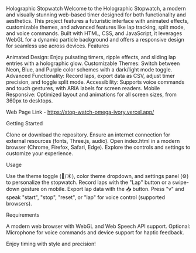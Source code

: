 Holographic Stopwatch
Welcome to the Holographic Stopwatch, a modern and visually stunning web-based timer designed for both functionality and aesthetics. This project features a futuristic interface with animated effects, customizable themes, and advanced features like lap tracking, split mode, and voice commands. Built with HTML, CSS, and JavaScript, it leverages WebGL for a dynamic particle background and offers a responsive design for seamless use across devices.
Features

Animated Design: Enjoy pulsating timers, ripple effects, and sliding lap entries with a holographic glow.
Customizable Themes: Switch between Neon, Blue, and Purple color schemes with a dark/light mode toggle.
Advanced Functionality: Record laps, export data as CSV, adjust timer precision, and toggle split mode.
Accessibility: Supports voice commands and touch gestures, with ARIA labels for screen readers.
Mobile Responsive: Optimized layout and animations for all screen sizes, from 360px to desktops.


Web Page Link - https://stop-watch-omega-ivory.vercel.app/

Getting Started

Clone or download the repository.
Ensure an internet connection for external resources (fonts, Three.js, audio).
Open index.html in a modern browser (Chrome, Firefox, Safari, Edge).
Explore the controls and settings to customize your experience.

Usage

Use the theme toggle (🌙/☀️), color theme dropdown, and settings panel (⚙️) to personalize the stopwatch.
Record laps with the "Lap" button or a swipe-down gesture on mobile.
Export lap data with the 📥 button.
Press "v" and speak "start", "stop", "reset", or "lap" for voice control (supported browsers).

Requirements

A modern web browser with WebGL and Web Speech API support.
Optional: Microphone for voice commands and device support for haptic feedback.

Enjoy timing with style and precision!
